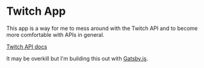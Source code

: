 # Twitch App

This app is a way for me to mess around with the Twitch API and to become more comfortable with APIs in general.

[Twitch API docs](https://dev.twitch.tv/docs/)

It may be overkill but I'm building this out with [Gatsby.js](https://www.gatsbyjs.org/).
